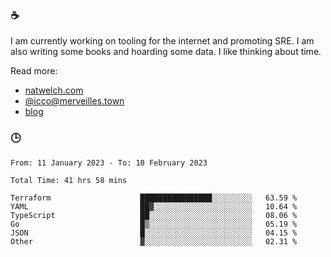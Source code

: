 ### ☕

I am currently working on tooling for the internet and promoting SRE. I am also writing some books and hoarding some data. I like thinking about time. 

Read more:

 - [natwelch.com](https://natwelch.com)
 - [@icco@merveilles.town](https://merveilles.town/@icco)
 - [blog](https://writing.natwelch.com)

### 🕒

<!--START_SECTION:waka-->

```text
From: 11 January 2023 - To: 10 February 2023

Total Time: 41 hrs 58 mins

Terraform                    ████████████████░░░░░░░░░   63.59 %
YAML                         ██▓░░░░░░░░░░░░░░░░░░░░░░   10.64 %
TypeScript                   ██░░░░░░░░░░░░░░░░░░░░░░░   08.06 %
Go                           █▒░░░░░░░░░░░░░░░░░░░░░░░   05.19 %
JSON                         █░░░░░░░░░░░░░░░░░░░░░░░░   04.15 %
Other                        ▓░░░░░░░░░░░░░░░░░░░░░░░░   02.31 %
```

<!--END_SECTION:waka-->
